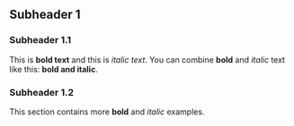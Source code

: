 ## Subheader 1

### Subheader 1.1

This is **bold text** and this is _italic text_. You can combine **bold** and _italic_ text like this: **bold and italic**.

### Subheader 1.2

This section contains more **bold** and _italic_ examples.

